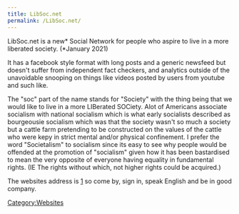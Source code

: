 ```yaml
---
title: LibSoc.net
permalink: /LibSoc.net/
---
```


LibSoc.net is a new\* Social Network for people who aspire to live in a
more liberated society. (\*January 2021)

It has a facebook style format with long posts and a generic newsfeed
but doesn't suffer from independent fact checkers, and analytics outside
of the unavoidable snooping on things like videos posted by users from
youtube and such like.

The "soc" part of the name stands for "Society" with the thing being
that we would like to live in a more LIBerated SOCiety. Alot of
Americans associate socialism with national socialism which is what
early socialists described as bourgeousie socialism which was that the
society wasn't so much a society but a cattle farm pretending to be
constructed on the values of the cattle who were kepy in strict mental
and/or physical confinement. I prefer the word "Societalism" to
socialism since its easy to see why people would be offended at the
promotion of "socialism" given how it has been bastardised to mean the
very opposite of everyone having equality in fundamental rights. (IE The
rights without which, not higher rights could be acquired.)

The websites address is [1](https://libsoc.net) so come by, sign in,
speak English and be in good company.

[Category:Websites](Category:Websites.md "wikilink")